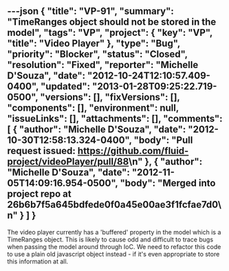 ---json
{
  "title": "VP-91",
  "summary": "TimeRanges object should not be stored in the model",
  "tags": "VP",
  "project": {
    "key": "VP",
    "title": "Video Player"
  },
  "type": "Bug",
  "priority": "Blocker",
  "status": "Closed",
  "resolution": "Fixed",
  "reporter": "Michelle D'Souza",
  "date": "2012-10-24T12:10:57.409-0400",
  "updated": "2013-01-28T09:25:22.719-0500",
  "versions": [],
  "fixVersions": [],
  "components": [],
  "environment": null,
  "issueLinks": [],
  "attachments": [],
  "comments": [
    {
      "author": "Michelle D'Souza",
      "date": "2012-10-30T12:58:13.324-0400",
      "body": "Pull request issued: <https://github.com/fluid-project/videoPlayer/pull/88>\n"
    },
    {
      "author": "Michelle D'Souza",
      "date": "2012-11-05T14:09:16.954-0500",
      "body": "Merged into project repo at 26b6b7f5a645bdfede0f0a45e00ae3f1fcfae7d0\n"
    }
  ]
}
---
The video player currently has a 'buffered' property in the model which is a TimeRanges object. This is likely to cause odd and difficult to trace bugs when passing the model around through IoC. We need to refactor this code to use a plain old javascript object instead - if it's even appropriate to store this information at all.&#x20;

        